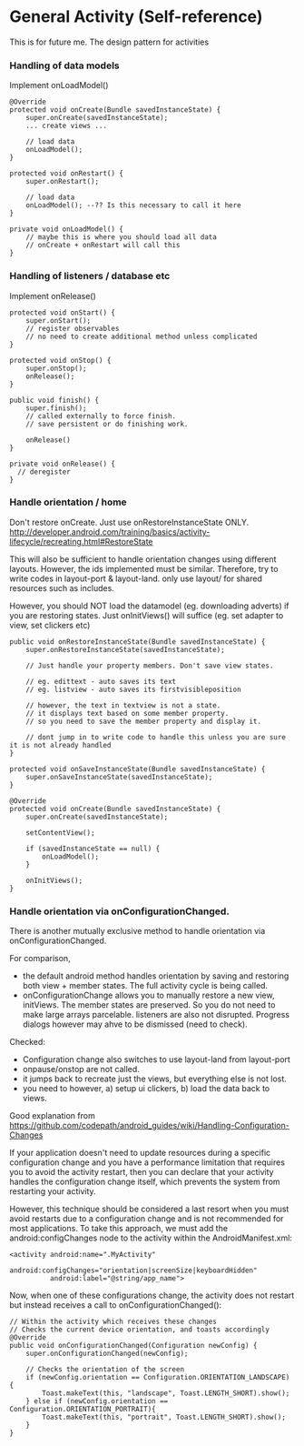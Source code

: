 # General Activity (Self-reference)

This is for future me. The design pattern for activities

### Handling of data models

Implement onLoadModel()

```
@Override
protected void onCreate(Bundle savedInstanceState) {
    super.onCreate(savedInstanceState);
    ... create views ...

    // load data
    onLoadModel();
}

protected void onRestart() {
    super.onRestart();

    // load data
    onLoadModel(); --?? Is this necessary to call it here
}

private void onLoadModel() {
    // maybe this is where you should load all data
    // onCreate + onRestart will call this
}

```

### Handling of listeners / database etc

Implement onRelease()

```
protected void onStart() {
    super.onStart();
    // register observables
    // no need to create additional method unless complicated
}

protected void onStop() {
    super.onStop();
    onRelease();
}

public void finish() {
    super.finish();
    // called externally to force finish.
    // save persistent or do finishing work. 
    
    onRelease() 
}

private void onRelease() {
  // deregister 
}

```

### Handle orientation / home

Don't restore onCreate. Just use onRestoreInstanceState ONLY.
http://developer.android.com/training/basics/activity-lifecycle/recreating.html#RestoreState

This will also be sufficient to handle orientation changes using different layouts. However, the ids implemented must be similar. Therefore, try to write codes in layout-port & layout-land. only use layout/ for shared resources such as includes. 

However, you should NOT load the datamodel (eg. downloading adverts) if you are restoring states. Just onInitViews() will suffice (eg. set adapter to view, set clickers etc)

```
public void onRestoreInstanceState(Bundle savedInstanceState) {
    super.onRestoreInstanceState(savedInstanceState);

    // Just handle your property members. Don't save view states. 
    
    // eg. edittext - auto saves its text
    // eg. listview - auto saves its firstvisibleposition
    
    // however, the text in textview is not a state. 
    // it displays text based on some member property. 
    // so you need to save the member property and display it.
    
    // dont jump in to write code to handle this unless you are sure it is not already handled
}

protected void onSaveInstanceState(Bundle savedInstanceState) {
    super.onSaveInstanceState(savedInstanceState);
}

@Override
protected void onCreate(Bundle savedInstanceState) {
    super.onCreate(savedInstanceState);

    setContentView();

    if (savedInstanceState == null) {
        onLoadModel();
    }
    
    onInitViews();
}

```

### Handle orientation via onConfigurationChanged. 

There is another mutually exclusive method to handle orientation via onConfigurationChanged. 

For comparison, 
- the default android method handles orientation by saving and restoring both view + member states. The full activity cycle is being called. 
- onConfigurationChange allows you to manually restore a new view, initViews. The member states are preserved. So you do not need to make large arrays parcelable. listeners are also not disrupted. Progress dialogs however may ahve to be dismissed (need to check).

Checked:
- Configuration change also switches to use layout-land from layout-port 
- onpause/onstop are not called. 
- it jumps back to recreate just the views, but everything else is not lost.
- you need to however, a) setup ui clickers, b) load the data back to views.

Good explanation from https://github.com/codepath/android_guides/wiki/Handling-Configuration-Changes

If your application doesn't need to update resources during a specific configuration change and you have a performance limitation that requires you to avoid the activity restart, then you can declare that your activity handles the configuration change itself, which prevents the system from restarting your activity.

However, this technique should be considered a last resort when you must avoid restarts due to a configuration change and is not recommended for most applications. To take this approach, we must add the android:configChanges node to the activity within the AndroidManifest.xml:

```
<activity android:name=".MyActivity"
          android:configChanges="orientation|screenSize|keyboardHidden"
          android:label="@string/app_name">
```

Now, when one of these configurations change, the activity does not restart but instead receives a call to onConfigurationChanged():

```
// Within the activity which receives these changes
// Checks the current device orientation, and toasts accordingly
@Override
public void onConfigurationChanged(Configuration newConfig) {
    super.onConfigurationChanged(newConfig);

    // Checks the orientation of the screen
    if (newConfig.orientation == Configuration.ORIENTATION_LANDSCAPE) {
        Toast.makeText(this, "landscape", Toast.LENGTH_SHORT).show();
    } else if (newConfig.orientation == Configuration.ORIENTATION_PORTRAIT){
        Toast.makeText(this, "portrait", Toast.LENGTH_SHORT).show();
    }
}
```
